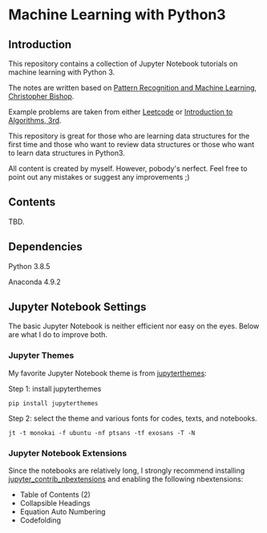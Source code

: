 # Machine Learning with Python3 

## Introduction 

This repository contains a collection of Jupyter Notebook tutorials on machine learning with Python 3.   

The notes are written based on [Pattern Recognition and Machine Learning, Christopher Bishop](https://www.microsoft.com/en-us/research/people/cmbishop/prml-book/).

Example problems are taken from either [Leetcode](https://leetcode.com/) or [Introduction to Algorithms, 3rd](https://mitpress.mit.edu/books/introduction-algorithms-third-edition).

This repository is great for those who are learning data structures for the first time and those who want to review data structures or those who want to learn data structures in Python3. 

All content is created by myself. However, pobody's nerfect. Feel free to point out any mistakes or suggest any improvements ;)

## Contents

TBD.

## Dependencies

Python 3.8.5

Anaconda 4.9.2 

## Jupyter Notebook Settings 

The basic Jupyter Notebook is neither efficient nor easy on the eyes. Below are what I do to improve both. 

### Jupyter Themes 
My favorite Jupyter Notebook theme is from [jupyterthemes](https://github.com/dunovank/jupyter-themes):

Step 1: install jupyterthemes 

``pip install jupyterthemes``

Step 2: select the theme and various fonts for codes, texts, and notebooks. 

``jt -t monokai -f ubuntu -nf ptsans -tf exosans -T -N``

### Jupyter Notebook Extensions 

Since the notebooks are relatively long, I strongly recommend installing [jupyter_contrib_nbextensions](https://jupyter-contrib-nbextensions.readthedocs.io/en/latest/index.html) 
and enabling the following nbextensions:

- Table of Contents (2)
- Collapsible Headings
- Equation Auto Numbering 
- Codefolding 



